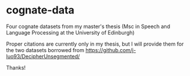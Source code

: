 # cognate-data
Four cognate datasets from my master's thesis (Msc in Speech and Language Processing at the University of Edinburgh) 

Proper citations are currently only in my thesis, but I will provide them for the two datasets borrowed from https://github.com/j-luo93/DecipherUnsegmented/

Thanks!
